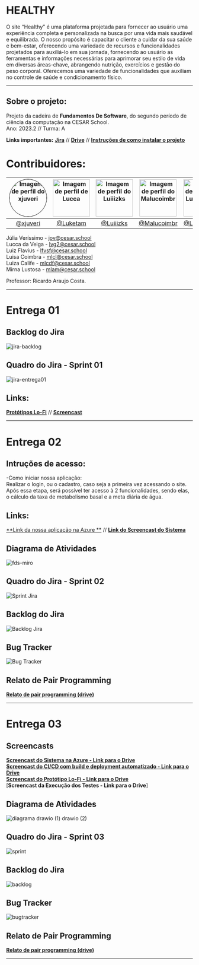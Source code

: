 # HEALTHY

O site “Healthy” é uma plataforma projetada para fornecer ao usuário uma experiência completa e personalizada na busca por uma vida mais saudável e equilibrada. O nosso propósito é capacitar o cliente a cuidar da sua saúde e bem-estar, oferecendo uma variedade de recursos e funcionalidades projetados para auxiliá-lo em sua jornada, fornecendo ao usuário as ferramentas e informações necessárias para aprimorar seu estilo de vida em diversas áreas-chave, abrangendo nutrição, exercícios e gestão do peso corporal. Oferecemos uma variedade de funcionalidades que auxiliam no controle de saúde e condicionamento físico.
<hr>

## Sobre o projeto:
Projeto da cadeira de <b>Fundamentos De Software</b>, do segundo período de ciência da computação na CESAR School. <br/>
Ano: 2023.2 // Turma: A <br/>

**Links importantes:** [**Jira**](https://fds-cesar.atlassian.net/jira/software/projects/HEAL/boards/2) // [**Drive**](https://drive.google.com/drive/folders/1iBCM2QprI1FWM4f6AfQXnx1gVc7KUZbJ) // [**Instruções de como instalar o projeto**](https://docs.google.com/document/d/1n645Or0Qqqr59ghD-Q8HeoAbXYhus1IZCR1GHnHEdew/view)

# Contribuidores:

| <img src="https://github.com/xjuveri.png" alt="Imagem de perfil do xjuveri" style="border-radius: 50%; border: 1px solid #000; width: 100px; height: 100px;"> | <img src="https://github.com/Luketam.png" alt="Imagem de perfil de Lucca" width="100" height="100"> | <img src="https://github.com/Luiiizks.png" alt="Imagem de perfil do Luiiizks" width="100" height="100"> | <img src="https://github.com/Malucoimbr.png" alt="Imagem de perfil do Malucoimbr" width="100" height="100"> | <img src="https://github.com/LuizaCalife.png" alt="Imagem de perfil do LuizaCalife" width="100" height="100"> | <img src="https://github.com/mihlamonteiro.png" alt="Imagem de perfil do mihlamonteiro" width="100" height="100"> |
| :----------------------------------------------------------------------------------------------------: | :----------------------------------------------------------------------------------------------------: | :----------------------------------------------------------------------------------------------------: | :----------------------------------------------------------------------------------------------------: | :----------------------------------------------------------------------------------------------------: | :----------------------------------------------------------------------------------------------------: |
| [@xjuveri](https://github.com/xjuveri)                                                              | [@Luketam](https://github.com/Luketam)                                                              | [@Luiiizks](https://github.com/Luiiizks)                                                              | [@Malucoimbr](https://github.com/Malucoimbr)                                                            | [@LuizaCalife](https://github.com/LuizaCalife)                                                      | [@mihlamonteiro](https://github.com/mihlamonteiro)                                                      |

Júlia Veríssimo - jov@cesar.school <br/>
Lucca da Veiga - lvg2@cesar.school <br/>
Luiz Flavius - lfvsf@cesar.school <br/>
Luisa Coimbra - mlcl@cesar.school <br/>
Luiza Calife - mlcdf@cesar.school <br/>
Mirna Lustosa - mlam@cesar.school <br/>
  
Professor: Ricardo Araujo Costa.
<hr>

# Entrega 01

## Backlog do Jira
![jira-backlog](https://github.com/Luiiizks/Projeto-FDS/assets/98840187/f66b07f9-a9d1-4651-bf0f-ab73c68d3987)

## Quadro do Jira - Sprint 01
![jira-entrega01](https://github.com/Luiiizks/Projeto-FDS/assets/98840187/7d141114-464e-4c22-8c7e-65c709dad1e7)

## Links:
[**Protótipos Lo-Fi**](https://www.figma.com/file/PIuWUbePnvkrIQYNdAbEzt/fds?type=design&node-id=0-1&mode=design&t=abkDhZbpuhEPAxAU-0) //
[**Screencast**](https://drive.google.com/file/d/1jpGMLBfzb3DUeeEWV57G-Mo9xKpQb0GF/view?usp=drive_link) <br/>
<hr>

# Entrega 02

## Intruções de acesso:

-Como iniciar nossa aplicação:<br/>
Realizar o login, ou o cadastro, caso seja a primeira vez acessando o site. Após essa etapa, será possível ter acesso à 2 funcionalidades, sendo elas, o cálculo da taxa de metabolismo basal e a meta diária de água.<br/>
## Links: 
[**Link da nossa aplicação na Azure **](https://web-application-healthy.azurewebsites.net/) // [**Link do Screencast do Sistema**](https://drive.google.com/file/d/1ZtE5ZRuRasHibuyAbftTr0fqpg2i8uBV/view?usp=sharing) <br/>

## Diagrama de Atividades
![fds-miro](https://github.com/Luiiizks/Projeto-Healthy/assets/92593605/75cecd46-4edd-4cd7-ac51-f8bca96aaa79)

## Quadro do Jira - Sprint 02
![Sprint Jira](https://github.com/Luiiizks/Projeto-Healthy/assets/92593605/01b1be9a-55a0-462f-8c66-c846fc7732f2)

## Backlog do Jira
![Backlog Jira](https://github.com/Luiiizks/Projeto-Healthy/assets/92593605/465ee691-a469-43a1-a60e-87a1c6890fde)

## Bug Tracker
![Bug Tracker](https://github.com/Luiiizks/Projeto-Healthy/assets/92593605/6667d21d-0522-4f29-a3ef-726c50a97822)

## Relato de Pair Programming
[**Relato de pair programming (drive)**](https://docs.google.com/document/d/1n645Or0Qqqr59ghD-Q8HeoAbXYhus1IZCR1GHnHEdew/view)
<hr>

# Entrega 03

## Screencasts
[**Screencast do Sistema na Azure - Link para o Drive**](https://drive.google.com/file/d/1pa99Qb3JKDuxI1Vtv2tx3GA-YVGuIN3U/view?usp=sharing) <br/>
[**Screencast do CI/CD com build e deployment automatizado - Link para o Drive**](https://drive.google.com/file/d/1q9ihvMECAL4SQ9AY34jCX0SiyZdU0XXy/view?usp=sharing) <br/>
[**Screencast do Protótipo Lo-Fi - Link para o Drive**](https://drive.google.com/drive/u/2/folders/1wU3MXqzh6Ii7GK0CiYqPk1W-NYGdPN7y) <br/>
[**Screencast da Execução dos Testes - Link para o Drive**] <br/>

## Diagrama de Atividades
![diagrama drawio (1) drawio (2)](https://github.com/Luiiizks/Projeto-Healthy/assets/126585562/993250f0-edb6-44c0-a7d2-3b7bdebdb855)

## Quadro do Jira - Sprint 03
![sprint](https://github.com/Luiiizks/Projeto-Healthy/assets/126585562/83180157-da59-425d-9ab4-8171b075d553)

## Backlog do Jira
![backlog](https://github.com/Luiiizks/Projeto-Healthy/assets/126585562/3f9f9892-50f1-45de-8ae7-370d2f059ab6)

## Bug Tracker
![bugtracker](https://github.com/Luiiizks/Projeto-Healthy/assets/126585562/84f7bb18-fcad-4304-ac56-2ce3e0afe528)

## Relato de Pair Programming
[**Relato de pair programming (drive)**](https://docs.google.com/document/d/1dJPProqQwIUhhkNSLsSjGZzurTldyBCu-ZG23LVlH1g/edit)
<hr>













